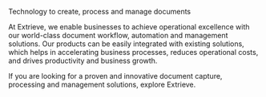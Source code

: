 Technology to create, process and manage documents

At Extrieve, we enable businesses to achieve operational excellence with our world-class document workflow, automation and management solutions. Our products can be easily integrated with existing solutions, which helps in accelerating business processes, reduces operational costs, and drives productivity and business growth.

If you are looking for a proven and innovative document capture, processing and management solutions, explore Extrieve.
